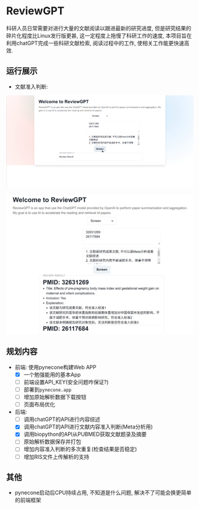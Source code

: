# ReviewGPT

科研人员日常需要对进行大量的文献阅读以跟进最新的研究进度, 但是研究结果的碎片化程度比Linux发行版更甚, 这一定程度上拖慢了科研工作的速度, 本项目旨在利用chatGPT完成一些科研文献检索, 阅读过程中的工作, 使相关工作能更快速高效.

## 运行展示

- 文献准入判断:

![run](img/run.gif)

![demo](img/demo.png)

## 规划内容

- 前端: 使用pynecone构建Web APP
  + [x] 一个勉强能用的基本App
  + [ ] 前端设置API_KEY(安全问题咋保证?)
  + [ ] 部署到`pynecone.app`
  + [ ] 增加原始解析数据下载按钮
  + [ ] 页面布局优化
- 后端: 
  + [ ] 调用chatGPT的API进行内容综述
  + [x] 调用chatGPT的API进行文献内容准入判断(Meta分析用)
  + [x] 调用biopython的API从PUBMED获取文献题录及摘要
  + [ ] 原始解析数据保存并打包
  + [ ] 增加内容准入判断的多次重复(检查结果是否稳定)
  + [ ] 增加RIS文件上传解析的支持

## 其他

- pynecone启动后CPU持续占用, 不知道是什么问题, 解决不了可能会换更简单的前端框架